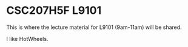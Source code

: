 # CSC207H5F L9101

This is where the lecture material for L9101 (9am-11am) will be shared.

I like HotWheels.
